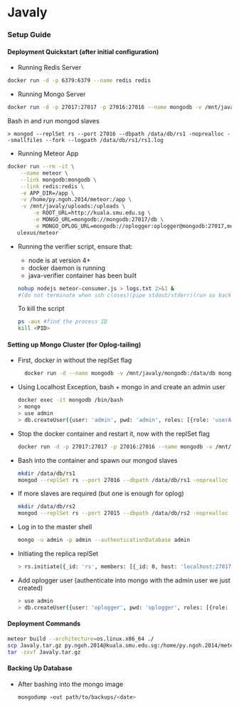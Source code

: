 # Javaly
### Setup Guide
#### Deployment Quickstart (after initial configuration)
* Running Redis Server
```bash
docker run -d -p 6379:6379 --name redis redis
```
* Running Mongo Server
```bash
docker run -d -p 27017:27017 -p 27016:27016 --name mongodb -v /mnt/javaly/mongodb:/data/db mongo --replSet rs
```
Bash in and run mongod slaves
```
> mongod --replSet rs --port 27016 --dbpath /data/db/rs1 -noprealloc --smallfiles --fork --logpath /data/db/rs1/rs1.log
```
* Running Meteor App
```bash
docker run --rm -it \
    --name meteor \
    --link mongodb:mongodb \
    --link redis:redis \
    -e APP_DIR=/app \
    -v /home/py.ngoh.2014/meteor:/app \
    -v /mnt/javaly/uploads:/uploads \
        -e ROOT_URL=http://kuala.smu.edu.sg \
        -e MONGO_URL=mongodb://mongodb:27017/db \
        -e MONGO_OPLOG_URL=mongodb://oplogger:oplogger@mongodb:27017,mongodb:27016/local?authSource=admin \
   ulexus/meteor
```
* Running the verifier script, ensure that:
    * node is at version 4+
    * docker daemon is running
    * java-verifier container has been built
    
    ```bash
    nohup nodejs meteor-consumer.js > logs.txt 2>&1 &
    #(do not terminate when ssh closes)(pipe stdout/stderr)(run as background process)
    ```
    To kill the script
    ```bash
    ps -aux #find the process ID
    kill <PID>
    ```
     

#### Setting up Mongo Cluster (for Oplog-tailing)
* First, docker in without the replSet flag
    ```bash  
      docker run -d --name mongodb -v /mnt/javaly/mongodb:/data/db mongo    
    ```
  
* Using Localhost Exception, bash + mongo in and create an admin user
    ```bash
    docker exec -it mongodb /bin/bash
    > mongo
    > use admin
    > db.createUser({user: 'admin', pwd: 'admin', roles: [{role: 'userAdminAnyDatabase', db: 'admin'}]})
    ```
  
* Stop the docker container and restart it, now with the replSet flag
    ```bash
    docker run -d -p 27017:27017 -p 27016:27016 --name mongodb -v /mnt/javaly/mongodb:/data/db mongo --replSet rs
    ```
  
* Bash into the container and spawn our mongod slaves
    ```bash
    mkdir /data/db/rs1 
    mongod --replSet rs --port 27016 --dbpath /data/db/rs1 -noprealloc --smallfiles --fork --logpath /data/db/rs1/rs1.log
    ```
* If more slaves are required (but one is enough for oplog)
    ```bash
    mkdir /data/db/rs2
    mongod --replSet rs --port 27015 --dbpath /data/db/rs2 -noprealloc --smallfiles --fork --logpath /data/db/rs2/rs2.log
    ```
  
* Log in to the master shell
    ```bash
    mongo -u admin -p admin --authenticationDatabase admin
    ```
  
* Initiating the replica replSet
    ```bash
    > rs.initiate({_id: 'rs', members: [{_id: 0, host: 'localhost:27017'}, {_id: 1, host: 'localhost:27016'}]})
    ```
  
* Add oplogger user (authenticate into mongo with the admin user we just created)
    ```bash
    > use admin
    > db.createUser({user: 'oplogger', pwd: 'oplogger', roles: [{role: 'read', db: 'local'}]})
    ```

#### Deployment Commands
    
```bash
meteor build --architecture=os.linux.x86_64 ./
scp Javaly.tar.gz py.ngoh.2014@kuala.smu.edu.sg:/home/py.ngoh.2014/meteor/
tar -zxvf Javaly.tar.gz
```
    
#### Backing Up Database
* After bashing into the mongo image
    ```bash
    mongodump —out path/to/backups/<date>
    ```

